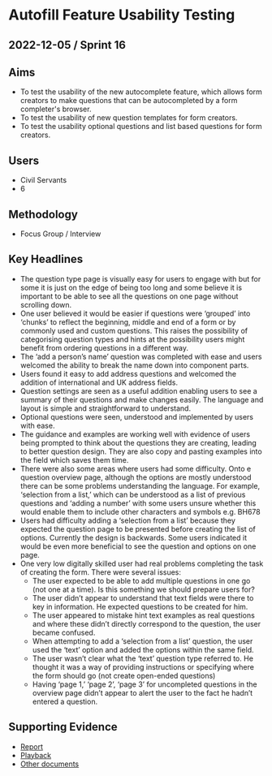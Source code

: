 # Autofill Feature Usability Testing

## 2022-12-05 / Sprint 16

## Aims
- To test the usability of the new autocomplete feature, which allows form creators to make questions that can be autocompleted by a form completer's browser.
- To test the usability of new question templates for form creators.
- To test the usability optional questions and list based questions for form creators.

## Users
- Civil Servants
- 6

## Methodology
- Focus Group / Interview

## Key Headlines

- The question type page is visually easy for users to engage with but for some it is just on the edge of being too long and some believe it is important to be able to see all the questions on one page without scrolling down.
- One user believed it would be easier if questions were ‘grouped’ into ‘chunks’ to reflect the beginning, middle and end of a form or by commonly used and custom questions. This raises the possibility of categorising question types and hints at the possibility users might benefit from ordering questions in a different way.
- The ‘add a person’s name’ question was completed with ease and users welcomed the ability to break the name down into component parts. 
- Users found it easy to add address questions and welcomed the addition of international and UK address fields.
- Question settings are seen as a useful addition enabling users to see a summary of their questions and make changes easily. The language and layout is simple and straightforward to understand.
- Optional questions were seen, understood and implemented by users with ease. 
- The guidance and examples are working well with evidence of users being prompted to think about the questions they are creating, leading to better question design. They are also copy and pasting examples into the field which saves them time.
- There were also some areas where users had some difficulty. Onto e question overview page, although the options are mostly understood there can be some problems understanding the language. For example, ‘selection from a list,’  which can be understood as a list of previous questions and ‘adding a number’ with some users unsure whether this would enable them to include other characters and symbols e.g. BH678 
- Users had difficulty adding a ‘selection from a list’ because they expected the question page to be presented before creating the list of options. Currently the design is backwards. Some users indicated it would be even more beneficial to see the question and options on one page. 
- One very low digitally skilled user had real problems completing the task of creating the form. There were several issues:
    - The user expected to be able to add multiple questions in one go (not one at a time). Is this something we should prepare users for?  
    - The user didn’t appear to understand that text fields were there to key in information. He expected questions to be created for him. 
    - The user appeared to mistake hint text examples as real questions and where these didn’t directly correspond to the question, the user became confused.
    - When attempting to add a ‘selection from a list’ question, the user used the ‘text’ option and added the options within the same field.
    - The user wasn’t clear what the ‘text’ question type referred to. He thought it was a way of providing instructions or specifying where the form should go (not create open-ended questions)
    - Having ‘page 1,’ ‘page 2’, ‘page 3’ for uncompleted questions in the overview page didn’t appear to alert the user to the fact he hadn’t entered a question.

## Supporting Evidence
- [Report](https://docs.google.com/presentation/d/1gpsmEPgJkTVN5AVKp_HD4jtCCNDPilrL/edit?usp=share_link&ouid=104563467983597523310&rtpof=true&sd=true)
- [Playback](https://drive.google.com/file/d/1tAp_hCDqa9i7OUEHR6b0c06gw0ekThTR/view?usp=share_link)
- [Other documents](https://drive.google.com/drive/folders/1KW4ufi-C__LOVFQRuJtvKl0KEEZsPJ6J)
